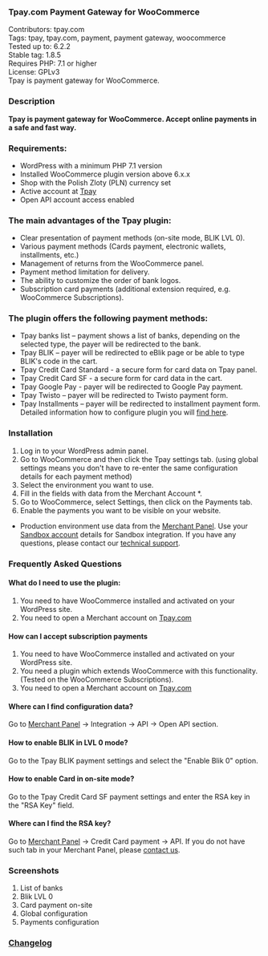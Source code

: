 ### Tpay.com Payment Gateway for WooCommerce

Contributors: tpay.com \
Tags: tpay, tpay.com, payment, payment gateway, woocommerce \
Tested up to: 6.2.2 \
Stable tag: 1.8.5 \
Requires PHP: 7.1 or higher \
License: GPLv3 \
Tpay is payment gateway for WooCommerce.

### Description

**Tpay is payment gateway for WooCommerce.
Accept online payments in a safe and fast way.**

### Requirements:

* WordPress with a minimum PHP 7.1 version
* Installed WooCommerce plugin version above 6.x.x
* Shop with the Polish Zloty (PLN) currency set
* Active account at [Tpay](https://tpay.com)
* Open API account access enabled

### The main advantages of the Tpay plugin:

* Clear presentation of payment methods (on-site mode, BLIK LVL 0).
* Various payment methods (Cards payment, electronic wallets, installments, etc.)
* Management of returns from the WooCommerce panel.
* Payment method limitation for delivery.
* The ability to customize the order of bank logos.
* Subscription card payments (additional extension required, e.g. WooCommerce Subscriptions).

### The plugin offers the following payment methods:

* Tpay banks list – payment shows a list of banks, depending on the selected type, the payer will be redirected to the
  bank.
* Tpay BLIK – payer will be redirected to eBlik page or be able to type BLIK's code in the cart.
* Tpay Credit Card Standard - a secure form for card data on Tpay panel.
* Tpay Credit Card SF - a secure form for card data in the cart.
* Tpay Google Pay - payer will be redirected to Google Pay payment.
* Tpay Twisto – payer will be redirected to Twisto payment form.
* Tpay Installments – payer will be redirected to installment payment form.
  Detailed information how to configure plugin you
  will [find here](https://support.tpay.com/pl/developer/addons/woocommerce/woocommerce-wdrozenie-wtyczki-tpay-do-woocommerce-wersja-open-api?_gl=1*qce368*_gcl_aw*R0NMLjE2OTAyODc2OTEuQ2owS0NRanc1ZjJsQmhDa0FSSXNBSGVUdmxnS0paekpQcWswQlVBelhISWdRaTN5R2p0dlBXT1ZNOThUTDBVNFpUZE1XbGp6N28xRDZfZ2FBcU9PRUFMd193Y0I.*_gcl_au*NDAzNTk5MTk2LjE2ODMwMDk4MTc.).

### Installation

1. Log in to your WordPress admin panel.
2. Go to WooCommerce and then click the Tpay settings tab. (using global settings means you don't have to re-enter the
   same configuration details for each payment method)
3. Select the environment you want to use.
4. Fill in the fields with data from the Merchant Account *.
5. Go to WooCommerce, select Settings, then click on the Payments tab.
6. Enable the payments you want to be visible on your website.

* Production environment use data from the [Merchant Panel](https://panel.tpay.com/?lang=1). Use
  your [Sandbox account](https://panel.sandbox.tpay.com/integration/payment-links-form?lang=1) details for Sandbox
  integration.
  If you have any questions, please contact our [technical support](https://tpay.com/en#contact).

### Frequently Asked Questions

#### What do I need to use the plugin:

1. You need to have WooCommerce installed and activated on your WordPress site.
2. You need to open a Merchant account on [Tpay.com](https:/tpay.com)

#### How can I accept subscription payments

1. You need to have WooCommerce installed and activated on your WordPress site.
2. You need a plugin which extends WooCommerce with this functionality. (Tested on the WooCommerce Subscriptions).
3. You need to open a Merchant account on [Tpay.com](https:/tpay.com)

#### Where can I find configuration data?

Go to [Merchant Panel](https://panel.tpay.com/) ->  Integration -> API -> Open API section.

#### How to enable BLIK in LVL 0 mode?

Go to the Tpay BLIK payment settings and select the "Enable Blik 0" option.

#### How to enable Card in on-site mode?

Go to the Tpay Credit Card SF payment settings and enter the RSA key in the "RSA Key" field.

#### Where can I find the RSA key?

Go to [Merchant Panel](https://panel.tpay.com/) ->  Credit Card payment -> API.
If you do not have such tab in your Merchant Panel, please [contact us](https://tpay.com/en#contact).

### Screenshots

1. List of banks
2. Blik LVL 0
3. Card payment on-site
4. Global configuration
5. Payments configuration

### [Changelog](./CHANGELOG.md)
